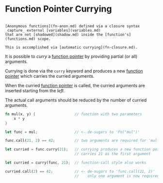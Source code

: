 Function Pointer Currying
=========================

```admonish info.side.wide "Automatic currying"

[Anonymous functions](fn-anon.md) defined via a closure syntax _capture_ external [variables](variables.md)
that are not [shadowed](shadow.md) inside the [function's](functions.md) scope.

This is accomplished via [automatic currying](fn-closure.md).
```

It is possible to _curry_ a [function pointer](fn-ptr.md) by providing partial (or all) arguments.

Currying is done via the `curry` keyword and produces a new [function pointer](fn-ptr.md) which
carries the curried arguments.

When the curried [function pointer](fn-ptr.md) is called, the curried arguments are inserted
starting from the _left_.

The actual call arguments should be reduced by the number of curried arguments.

```rust
fn mul(x, y) {                  // function with two parameters
    x * y
}

let func = mul;                 // <- de-sugars to 'Fn("mul")'

func.call(21, 2) == 42;         // two arguments are required for 'mul'

let curried = func.curry(21);   // currying produces a new function pointer which
                                // carries 21 as the first argument

let curried = curry(func, 21);  // function-call style also works

curried.call(2) == 42;          // <- de-sugars to 'func.call(21, 2)'
                                //    only one argument is now required
```
